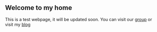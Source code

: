 ## Welcome to my home
This is a test webpage, it will be updated soon. You can visit our [group](http://idunetwork.com)
or visit my [blog](http://gl.idunetwork.com)
